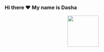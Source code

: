 ### Hi there ♥ My name is Dasha
<div id="header" align="center">
  <img src="https://i.gifer.com/origin/12/12d0b02d77cee720b3dc63853e288d25_w200.gif" width="100"/>
</div>

<!--
**ReisDarya/ReisDarya** is a ✨ _special_ ✨ repository because its `README.md` (this file) appears on your GitHub profile.

Here are some ideas to get you started:

- 🔭 I’m currently working on ...
- 🌱 I’m currently learning ...
- 👯 I’m looking to collaborate on ...
- 🤔 I’m looking for help with ...
- 💬 Ask me about ...
- 📫 How to reach me: ...
- 😄 Pronouns: ...
- ⚡ Fun fact: ...
-->
